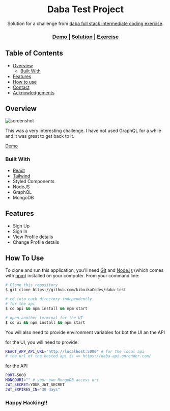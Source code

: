 <!-- Please update value in the {}  -->

<h1 align="center">Daba Test Project</h1>

<div align="center">
   Solution for a challenge from  <a href="https://investondaba.notion.site/Fullstack-Intermediate-Test-2-c911eab2a18446d4a87eb5ca938f13ad" target="_blank">daba full stack intermediate coding exercise</a>.
</div>

<div align="center">
  <h3>
    <a href="https://daba-test.netlify.app/" target="_blank">
      Demo
    </a>
    <span> | </span>
    <a href="https://daba-test.netlify.app/" target="_blank">
      Solution
    </a>
    <span> | </span>
    <a href="https://investondaba.notion.site/Fullstack-Intermediate-Test-2-c911eab2a18446d4a87eb5ca938f13ad">
      Exercise
    </a>
  </h3>
</div>

<!-- TABLE OF CONTENTS -->

## Table of Contents

- [Overview](#overview)
  - [Built With](#built-with)
- [Features](#features)
- [How to use](#how-to-use)
- [Contact](#contact)
- [Acknowledgements](#acknowledgements)

<!-- OVERVIEW -->

## Overview

![screenshot](https://user-images.githubusercontent.com/16707738/92399059-5716eb00-f132-11ea-8b14-bcacdc8ec97b.png)

This was a very interesting challenge. I have not used GraphQL for a while and it was great to get back to it. 

[Demo](https://daba-test.netlify.app/)

### Built With

<!-- This section should list any major frameworks that you built your project using. Here are a few examples.-->

- [React](https://reactjs.org/)
- [Tailwind](https://tailwindcss.com/)
- Styled Components
- NodeJS
- GraphQL
- MongoDB

## Features

<!-- List the features of your application or follow the template. Don't share the figma file here :) -->
- Sign Up
- Sign In
- View Profile details
- Change Profile details

## How To Use

<!-- Example: -->

To clone and run this application, you'll need [Git](https://git-scm.com) and [Node.js](https://nodejs.org/en/download/) (which comes with [npm](http://npmjs.com)) installed on your computer. From your command line:

```bash
# Clone this repository
$ git clone https://github.com/kibuikaCodes/daba-test

# cd into each directory independently
# for the api
$ cd api && npm install && npm start

# open another terminal for the UI
$ cd ui && npm install && npm start
```

You will also need to provide environment variables for bot the UI an the API

for the UI, you will need to provide: 
```bash
REACT_APP_API_URL="http://localhost:5000" # for the local api
# the url of the hosted api is => https://daba-api.onrender.com/
```

for the API
```bash
PORT=5000
MONGOURI="" # your own MongoDB access uri
JWT_SECRET=YOUR_JWT_SECRET
JWT_EXPIRES_IN="30 days"
```


### Happy Hacking!!